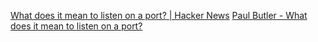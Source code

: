 
[What does it mean to listen on a port? | Hacker News](https://news.ycombinator.com/item?id=30323865)
[Paul Butler - What does it mean to listen on a port?](https://paulbutler.org/2022/what-does-it-mean-to-listen-on-a-port/)

